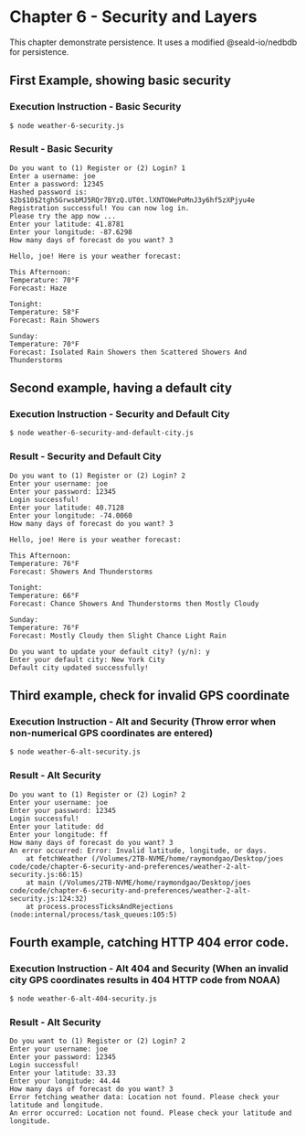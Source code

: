 # Chapter 6 - Security and Layers
This chapter demonstrate persistence. It uses a modified @seald-io/nedbdb for persistence.

## First Example, showing basic security
### Execution Instruction - Basic Security
``` sh
$ node weather-6-security.js
```
### Result - Basic Security
```
Do you want to (1) Register or (2) Login? 1
Enter a username: joe
Enter a password: 12345
Hashed password is: $2b$10$2tgh5GrwsbMJ5RQr7BYzQ.UT0t.lXNTOWePoMnJ3y6hf5zXPjyu4e
Registration successful! You can now log in.
Please try the app now ...
Enter your latitude: 41.8781
Enter your longitude: -87.6298
How many days of forecast do you want? 3

Hello, joe! Here is your weather forecast:

This Afternoon:
Temperature: 70°F
Forecast: Haze

Tonight:
Temperature: 58°F
Forecast: Rain Showers

Sunday:
Temperature: 70°F
Forecast: Isolated Rain Showers then Scattered Showers And Thunderstorms
```

## Second example, having a default city
### Execution Instruction - Security and Default City
``` sh
$ node weather-6-security-and-default-city.js
```
### Result - Security and Default City
```
Do you want to (1) Register or (2) Login? 2
Enter your username: joe
Enter your password: 12345
Login successful!
Enter your latitude: 40.7128
Enter your longitude: -74.0060
How many days of forecast do you want? 3

Hello, joe! Here is your weather forecast:

This Afternoon:
Temperature: 76°F
Forecast: Showers And Thunderstorms

Tonight:
Temperature: 66°F
Forecast: Chance Showers And Thunderstorms then Mostly Cloudy

Sunday:
Temperature: 76°F
Forecast: Mostly Cloudy then Slight Chance Light Rain

Do you want to update your default city? (y/n): y
Enter your default city: New York City
Default city updated successfully!
```

## Third example, check for invalid GPS coordinate
### Execution Instruction - Alt and Security (Throw error when non-numerical GPS coordinates are entered)
``` sh
$ node weather-6-alt-security.js
```
### Result - Alt Security
``` console
Do you want to (1) Register or (2) Login? 2
Enter your username: joe
Enter your password: 12345
Login successful!
Enter your latitude: dd
Enter your longitude: ff
How many days of forecast do you want? 3
An error occurred: Error: Invalid latitude, longitude, or days.
    at fetchWeather (/Volumes/2TB-NVME/home/raymondgao/Desktop/joes code/code/chapter-6-security-and-preferences/weather-2-alt-security.js:66:15)
    at main (/Volumes/2TB-NVME/home/raymondgao/Desktop/joes code/code/chapter-6-security-and-preferences/weather-2-alt-security.js:124:32)
    at process.processTicksAndRejections (node:internal/process/task_queues:105:5)
```

## Fourth example, catching HTTP 404 error code.
### Execution Instruction - Alt 404 and Security (When an invalid city GPS coordinates results in 404 HTTP code from NOAA)
``` sh
$ node weather-6-alt-404-security.js
```
### Result - Alt Security
```
Do you want to (1) Register or (2) Login? 2
Enter your username: joe
Enter your password: 12345
Login successful!
Enter your latitude: 33.33
Enter your longitude: 44.44
How many days of forecast do you want? 3
Error fetching weather data: Location not found. Please check your latitude and longitude.
An error occurred: Location not found. Please check your latitude and longitude.
```